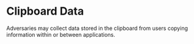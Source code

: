 # Clipboard Data

Adversaries may collect data stored in the clipboard from users copying information within or between applications.